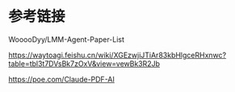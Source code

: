 # 参考链接

WooooDyy/LMM-Agent-Paper-List

https://waytoagi.feishu.cn/wiki/XGEzwjiJTiAr83kbHlgceRHxnwc?table=tbl3t7DVsBk7zOxV&view=vewBk3R2Jb



https://poe.com/Claude-PDF-AI
